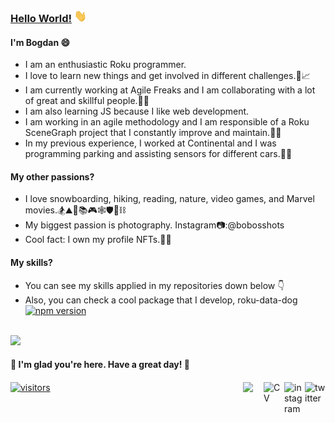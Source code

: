 ### [Hello World!](https://www.youtube.com/watch?v=u7JMhVI7taQ&ab_channel=AlanWalker) <img src="https://github.com/bogdanterzea/bogdanterzea/blob/master/wave.gif" width="20px" height="20">

#### I'm Bogdan 😄
- I am an enthusiastic Roku programmer.
- I love to learn new things and get involved in different challenges.🔭📈
- I am currently working at Agile Freaks and I am collaborating with a lot of great and skillful people.🧙‍♂️
- I am also learning JS because I like web development.
- I am working in an agile methodology and I am responsible of a Roku SceneGraph project that I constantly improve and maintain.👨‍💻
- In my previous experience, I worked at Continental and I was programming parking and assisting sensors for different cars.🚗🚚

#### My other passions?
- I love snowboarding, hiking, reading, nature, video games, and Marvel movies.🏂⛰️👣📚🎮🕸️🛡️🔨⛓️
- My biggest passion is photography. Instagram📷:@bobosshots
- Cool fact: I own my profile NFTs.🐶👻

#### My skills?
- You can see my skills applied in my repositories down below 👇
- Also, you can check a cool package that I develop, roku-data-dog [![npm version](https://img.shields.io/npm/v/roku-data-dog.svg?logo=npm)](https://www.npmjs.com/package/roku-data-dog)
</br>
<a href="http://www.github.com/bogdanterzea"><img src="https://github-readme-stats.vercel.app/api?username=bogdanterzea&custom_title=Bogdan's Github status&show_icons=true&hide_border=true&title_color=d0f55e&text_color=ffffff&icon_color=e4b45c&bg_color=313245,3a2e17,3a2e17,#5b4825"/></a>

#### 👋 I'm glad you're here. Have a great day! 👋 

####
<a href="https://twitter.com/BogdanTerzea"><img src="https://img.icons8.com/color/32/000000/twitter-squared.png" alt="twitter" align="right" width="33"/></a>
<a href="https://www.instagram.com/bobosshots/"><img src="https://img.icons8.com/color/32/000000/instagram.png" alt="instagram" align="right" width="33"/></a>
<a href="https://bogdanterzea.github.io/my-digital-cv/"><img src="https://img.icons8.com/color/32/000000/parse-from-clipboard.png" alt="CV" align="right" width="33">
<a href="https://www.linkedin.com/in/bogdan-terzea/" target="_blank"><img src="https://img.icons8.com/color/32/000000/linkedin.png" align="right" width="33"></a>
<a href="http://www.github.com/bogdanterzea"> ![visitors](https://visitor-badge.glitch.me/badge?page_id=github.com/bogdanterzea&left_color=blue&right_color=yellow) </a>
